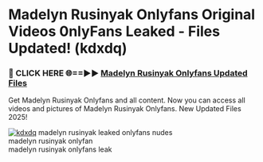 # Madelyn Rusinyak Onlyfans Original Videos 0nlyFans Leaked - Files Updated! (kdxdq)

<h3>🔴 CLICK HERE 🌐==►► <a href="https://tinyurl.com/2jnfzry5" rel="nofollow">Madelyn Rusinyak Onlyfans Updated Files</a></h3>

Get Madelyn Rusinyak Onlyfans and all content. Now you can access all videos and pictures of Madelyn Rusinyak Onlyfans. New Updated Files 2025!

[![kdxdq](https://i.imgur.com/GyGTBgg.gif)](https://tinyurl.com/2jnfzry5)
madelyn rusinyak leaked onlyfans nudes<br>
madelyn rusinyak onlyfan<br>
madelyn rusinyak onlyfans leak